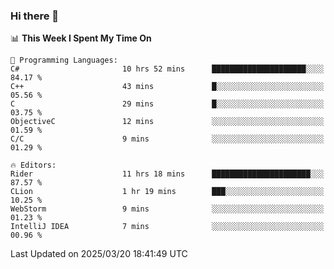 ### Hi there 👋

<!--
**asdf12303116/asdf12303116** is a ✨ _special_ ✨ repository because its `README.md` (this file) appears on your GitHub profile.

Here are some ideas to get you started:

- 🔭 I’m currently working on ...
- 🌱 I’m currently learning ...
- 👯 I’m looking to collaborate on ...
- 🤔 I’m looking for help with ...
- 💬 Ask me about ...
- 📫 How to reach me: ...
- 😄 Pronouns: ...
- ⚡ Fun fact: ...
-->

<!--START_SECTION:waka-->
📊 **This Week I Spent My Time On** 

```text
💬 Programming Languages: 
C#                       10 hrs 52 mins      █████████████████████░░░░   84.17 % 
C++                      43 mins             █░░░░░░░░░░░░░░░░░░░░░░░░   05.56 % 
C                        29 mins             █░░░░░░░░░░░░░░░░░░░░░░░░   03.75 % 
ObjectiveC               12 mins             ░░░░░░░░░░░░░░░░░░░░░░░░░   01.59 % 
C/C                      9 mins              ░░░░░░░░░░░░░░░░░░░░░░░░░   01.29 % 

🔥 Editors: 
Rider                    11 hrs 18 mins      ██████████████████████░░░   87.57 % 
CLion                    1 hr 19 mins        ███░░░░░░░░░░░░░░░░░░░░░░   10.25 % 
WebStorm                 9 mins              ░░░░░░░░░░░░░░░░░░░░░░░░░   01.23 % 
IntelliJ IDEA            7 mins              ░░░░░░░░░░░░░░░░░░░░░░░░░   00.96 % 
```


 Last Updated on 2025/03/20 18:41:49 UTC
<!--END_SECTION:waka-->
